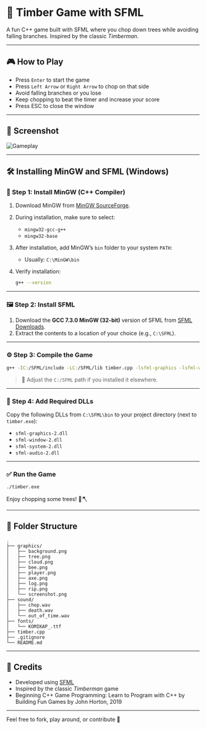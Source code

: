 # 🌲 Timber Game with SFML

A fun C++ game built with SFML where you chop down trees while avoiding falling branches. Inspired by the classic *Timberman*.

---

## 🎮 How to Play
- Press `Enter` to start the game
- Press `Left Arrow` or `Right Arrow` to chop on that side
- Avoid falling branches or you lose
- Keep chopping to beat the timer and increase your score
- Press ESC to close the window

---

## 📸 Screenshot

![Gameplay](graphics/screenshot.png)

---

## 🛠️ Installing MinGW and SFML (Windows)

### 🔧 Step 1: Install MinGW (C++ Compiler)

1. Download MinGW from [MinGW SourceForge](https://sourceforge.net/projects/mingw/).
2. During installation, make sure to select:
   - `mingw32-gcc-g++`
   - `mingw32-base`
3. After installation, add MinGW’s `bin` folder to your system `PATH`:
   - Usually: `C:\MinGW\bin`

4. Verify installation:
   ```bash
   g++ --version
   ```

---

### 🖼️ Step 2: Install SFML

1. Download the **GCC 7.3.0 MinGW (32-bit)** version of SFML from [SFML Downloads](https://www.sfml-dev.org/download.php).
2. Extract the contents to a location of your choice (e.g., `C:\SFML`).

---

### ⚙️ Step 3: Compile the Game

```bash
g++ -IC:/SFML/include -LC:/SFML/lib timber.cpp -lsfml-graphics -lsfml-window -lsfml-system -lsfml-audio -o timber.exe
```

> 🔁 Adjust the `C:/SFML` path if you installed it elsewhere.

---

### 🧩 Step 4: Add Required DLLs

Copy the following DLLs from `C:\SFML\bin` to your project directory (next to `timber.exe`):

- `sfml-graphics-2.dll`
- `sfml-window-2.dll`
- `sfml-system-2.dll`
- `sfml-audio-2.dll`

---

### ✅ Run the Game

```bash
./timber.exe
```

Enjoy chopping some trees! 🌲🪓

---

## 📁 Folder Structure

```
.
├── graphics/
│   ├── background.png
│   ├── tree.png
│   ├── cloud.png
│   ├── bee.png
│   ├── player.png
│   ├── axe.png
│   ├── log.png
│   ├── rip.png
│   └── screenshot.png
├── sound/
│   ├── chop.wav
│   ├── death.wav
│   └── out_of_time.wav
├── fonts/
│   └── KOMIKAP_.ttf
├── timber.cpp
├── .gitignore
└── README.md
```

---

## 🧠 Credits
- Developed using [SFML](https://www.sfml-dev.org/)
- Inspired by the classic *Timberman* game
- Beginning C++ Game Programming: Learn to Program with C++ by Building Fun Games by John Horton, 2019


---

Feel free to fork, play around, or contribute 🚀

